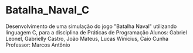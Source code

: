 # Batalha_Naval_C
Desenvolvimento de uma simulação do jogo "Batalha Naval" utilizando linguagem C, para a disciplina de Práticas de Programação 
Alunos: Gabriel Leonel, Gabrielly Castro, João Mateus, Lucas Winicius, Caio Cunha
Professor: Marcos Antônio
